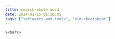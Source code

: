 ```yaml
---
title: search-whole-word
date: 2024-01-15 01:10:05
tags: ["softwares-and-tools", "vim-cheatsheat"]
---
```

```
\<bar\>
```

